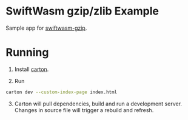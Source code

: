 # SwiftWasm gzip/zlib Example

Sample app for [swiftwasm-gzip](https://github.com/yonihemi/swiftwasm-zlib).

# Running

1. Install [carton](https://carton.dev/).

2. Run
``` sh
carton dev --custom-index-page index.html
```

3. Carton will pull dependencies, build and run a development server. Changes in source file will trigger a rebuild and refresh.